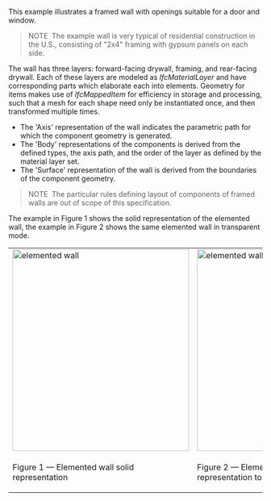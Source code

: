 ﻿This example illustrates a framed wall with openings suitable for a door and window.

> NOTE&nbsp; The example wall is very typical of residential construction in the U.S., consisting of "2x4" framing with gypsum panels on each side.

The wall has three layers: forward-facing drywall, framing, and rear-facing drywall. Each of these layers are modeled as _IfcMaterialLayer_ and have corresponding parts which elaborate each into elements. Geometry for items makes use of _IfcMappedItem_ for efficiency in storage and processing, such that a mesh for each shape need only be instantiated once, and then transformed multiple times.

* The 'Axis' representation of the wall indicates the parametric path for which the component geometry is generated.
* The 'Body' representations of the components is derived from the defined types, the axis path, and the order of the layer as defined by the material layer set.
* The 'Surface' representation of the wall is derived from the boundaries of the component geometry.

> NOTE&nbsp; The particular rules defining layout of components of framed walls are out of scope of this specification.

The example in Figure 1 shows the solid representation of the elemented wall, the example in Figure 2 shows the same elemented wall in transparent mode.

<table summary="elemented wall">
 <tr>
  <td style="width:400px"><img src="../../../../figures/examples/ifcwallelementedcase-solid.png" alt="elemented wall" height="400" width="350">
  </td>
  <td style="width:400px"><img src="../../../../figures/examples/ifcwallelementedcase-trans.png" alt="elemented wall" height="400" width="350">
  </td>
 </tr>
 <tr style="height:20px;">
  <td style="vertical-align:bottom;">
   <p class="figure">Figure 1 &mdash; Elemented wall solid representation</p>
  </td>
  <td style="vertical-align:bottom;">
   <p class="figure">Figure 2 &mdash; Elemented wall transparent representation to show inner structure</p>
  </td>
 </tr>
</table>

